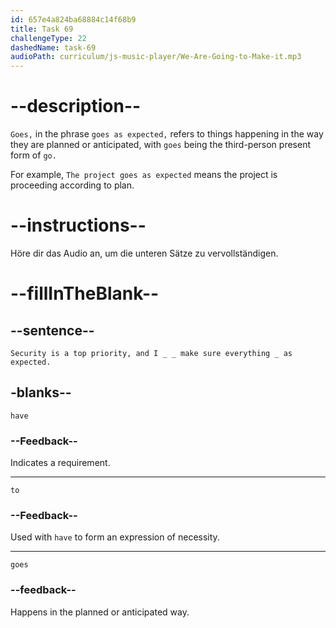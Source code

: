 ```yaml
---
id: 657e4a824ba68884c14f68b9
title: Task 69
challengeType: 22
dashedName: task-69
audioPath: curriculum/js-music-player/We-Are-Going-to-Make-it.mp3
---
```


<!-- (audio) Jake: Well, yeah. Security is a top priority, and I have to make sure everything goes as expected. -->

# --description--

`Goes,` in the phrase `goes as expected,` refers to things happening in the way they are planned or anticipated, with `goes` being the third-person present form of `go.`

For example, `The project goes as expected` means the project is proceeding according to plan.

# --instructions--

Höre dir das Audio an, um die unteren Sätze zu vervollständigen.

# --fillInTheBlank--

## --sentence--

`Security is a top priority, and I _ _ make sure everything _ as expected.`

## -blanks--

`have`

### --Feedback--

Indicates a requirement.

---

`to`

### --Feedback--

Used with `have` to form an expression of necessity.

---

`goes`

### --feedback--

Happens in the planned or anticipated way.
